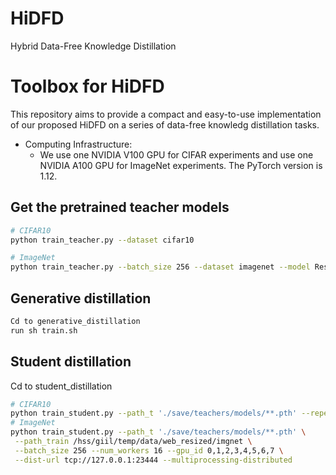 # HiDFD

Hybrid Data-Free Knowledge Distillation
# Toolbox for HiDFD

This repository aims to provide a compact and easy-to-use implementation of our proposed HiDFD on a series of data-free knowledg distillation tasks. 

- Computing Infrastructure:
  - We use one NVIDIA V100 GPU for CIFAR experiments and use one NVIDIA A100 GPU for ImageNet experiments. The PyTorch version is 1.12.

## Get the pretrained teacher models

```bash
# CIFAR10
python train_teacher.py --dataset cifar10

# ImageNet
python train_teacher.py --batch_size 256 --dataset imagenet --model ResNet18 --num_workers 32 --gpu_id 0,1,2,3,4,5,6,7 --dist-url tcp://127.0.0.1:23333 --multiprocessing-distributed --dali gpu --trial 0
```
## Generative distillation
```bash
Cd to generative_distillation
run sh train.sh
```
## Student distillation
Cd to student_distillation
```bash
# CIFAR10
python train_student.py --path_t './save/teachers/models/**.pth' --repeat_num 10
# ImageNet
python train_student.py --path_t './save/teachers/models/**.pth' \
 --path_train /hss/giil/temp/data/web_resized/imgnet \
 --batch_size 256 --num_workers 16 --gpu_id 0,1,2,3,4,5,6,7 \
 --dist-url tcp://127.0.0.1:23444 --multiprocessing-distributed
```





